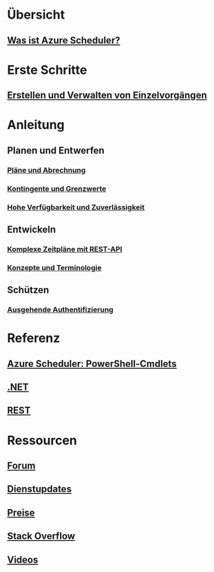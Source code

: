 

# Übersicht
## [Was ist Azure Scheduler?](scheduler-intro.md)

# Erste Schritte
## [Erstellen und Verwalten von Einzelvorgängen](scheduler-get-started-portal.md)

# Anleitung
## Planen und Entwerfen
### [Pläne und Abrechnung](scheduler-plans-billing.md)
### [Kontingente und Grenzwerte](scheduler-limits-defaults-errors.md)
### [Hohe Verfügbarkeit und Zuverlässigkeit](scheduler-high-availability-reliability.md)

## Entwickeln
### [Komplexe Zeitpläne mit REST-API](scheduler-advanced-complexity.md)
### [Konzepte und Terminologie](scheduler-concepts-terms.md)

## Schützen
### [Ausgehende Authentifizierung](scheduler-outbound-authentication.md)

# Referenz
## [Azure Scheduler: PowerShell-Cmdlets](https://msdn.microsoft.com/en-us/library/mt490138(v=azure.200).aspx)
## [.NET](/dotnet/api)
## [REST](/rest/api/scheduler/)

# Ressourcen
## [Forum](https://social.msdn.microsoft.com/Forums/home?forum=azurescheduler)
## [Dienstupdates](https://azure.microsoft.com/updates/?product=scheduler)
## [Preise](https://azure.microsoft.com/pricing/details/scheduler/)
## [Stack Overflow](http://stackoverflow.com/questions/tagged/azure-scheduler)
## [Videos](https://azure.microsoft.com/documentation/videos/index/?services=scheduler)


<!--HONumber=Nov16_HO2-->


